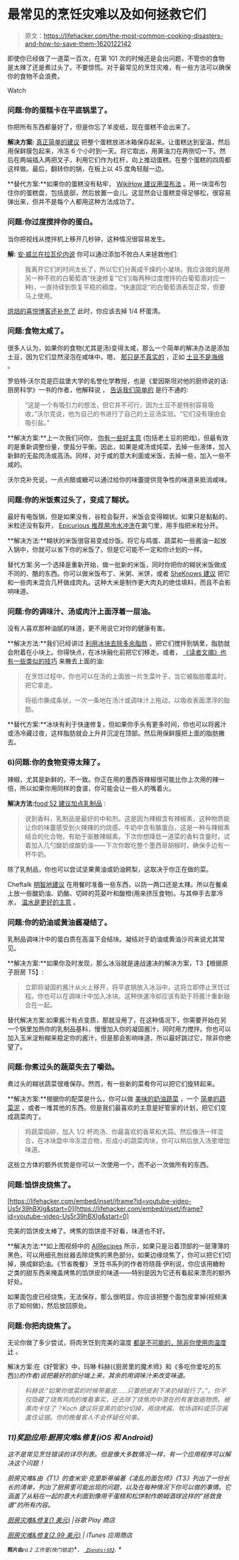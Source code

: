 # 最常见的烹饪灾难以及如何拯救它们

> 原文：<https://lifehacker.com/the-most-common-cooking-disasters-and-how-to-save-them-1620122142>

即使你已经做了一道菜一百次，在第 101 次的时候还是会出问题，不管你的食物是太辣了还是煮过头了。不要惊慌。对于最常见的烹饪灾难，有一些方法可以确保你的食物不会浪费。

Watch

### 问题:你的蛋糕卡在平底锅里了。

你把所有东西都量好了，但是你忘了羊皮纸，现在蛋糕不会出来了。

**解决方案:** [真正简单的建议](http://www.realsimple.com/food-recipes/cooking-tips-techniques/baking/get-cake-out-pan-00100000098235/index.html?xid=aug13) 把整个蛋糕放进冰箱保存起来。让蛋糕达到室温，然后用保鲜膜包起来，冷冻 6 个小时到一天。将它取出，用黄油刀在两侧切一下。然后在两端插入两把叉子，利用它们作为杠杆，向上推动蛋糕。在整个蛋糕的四周都这样做。最后，翻转你的锅，在板上以 45 度角轻敲一边。

**替代方案:**如果你的蛋糕没有粘牢， [WikiHow 建议用湿布法](http://www.wikihow.com/Fix-a-Baked-Cake-Stuck-to-the-Pan) 。用一块湿布包住你的蛋糕盘，包括底部，然后放置一会儿。这显然会让蛋糕变得足够松，很容易弹出来，但并不是每个人都用这种方法成功了。

### 问题:你过度搅拌你的蛋白。

当你把视线从搅拌机上移开几秒钟，这种情况很容易发生。

**解:** [安·威兰在拉瓦伦内说](http://lavarenne.com/article/quick-fixes-for-kitchen-catastrophes/) 你可以通过添加不败白人来拯救他们:

> 我离开它们的时间太长了，所以它们分离成干燥的小凝块。我应该做的是用另一种不败的白葡萄酒“快速修复”它们(每两种过度搅拌的白葡萄酒对应一种)，一直持续到恢复平稳的稠度。“快速固定”的白葡萄酒表现正常，但要马上使用。

[烘焙的喜悦博客还补充了](http://www.joyofbaking.com/eggs.html) 此时，你应该去掉 1/4 杯蛋清。

### 问题:食物太咸了。

很多人认为，如果你的食物(尤其是汤)变得太咸，那么一个简单的解决办法是添加土豆，因为它们显然浸泡在咸味中。嗯， [那只是不真实的](http://blog.kitchenmage.com/2011/12/debunk-of-day-potato-fixes-over-salted-soup.html) ，正如 [土豆不是海绵](http://www.genuineideas.com/ArticlesIndex/potatosponge.html) 。

罗伯特·沃尔克是匹兹堡大学的名誉化学教授，也是《爱因斯坦对他的厨师说的话:厨房科学》一书的作者，他解释说 ， [告诉我们简单的](http://www.realsimple.com/food-recipes/cooking-tips-techniques/cooking-myths-debunked-10000001038617/page6.html) 是行不通的:

> “这是一个有吸引力的想法，但它并不可行，因为土豆不是特别容易吸收，”沃尔克说，他为自己的书进行了自己的土豆汤实验。“它们没有理由会吸引盐。”

**解决方案:**上一次我们问你， [你有一些好主意](http://lifehacker.com/how-to-fix-food-thats-too-salty-5945278) (包括老土豆的把戏)，但最有效的是重新调整份量，使盐分平衡。因此，如果是咸汤或炖菜，去掉一些液体，加入新鲜的无盐肉汤或高汤。同样，对于咸的意大利面或米饭，去掉一些，加入一些不咸的。

沃尔克补充说，一点点醋或糖可以通过给你的味蕾提供竞争性的味道来抵消咸味。

### 问题:你的米饭煮过头了，变成了糊状。

最好有电饭锅，但是如果没有，谷粒会裂开，米饭会变得糊状。如果只是黏黏的，米粒还没有裂开， [Epicurious 推荐用冷水冲洗](http://community.epicurious.com/post/kitchen-tip-10-easy-fixes-to-common-cooking-disasters)在漏勺里，用手指把米粒分开。

**解决方法:**糊状的米饭很容易变成炒饭。将它与鸡蛋、蔬菜和一些酱油一起放入锅中，你就可以省下你的米饭了。但是它可能不一定和你计划的一样。

替代方案:另一个选择是重新开始，做一批新的米饭，同时你把你的糊状米饭做成不同的、酷的东西。你可以做米饭布丁、米粥、米饼，或者 [SheKnows 建议](http://www.sheknows.com/food-and-recipes/articles/990913/what-to-do-with-overcooked-rice) 把它和一些肉末混合几杯做成肉丸。这种大米是制作更大肉丸的绝佳填料，而且不会影响味道。

### 问题:你的调味汁、汤或肉汁上面浮着一层油。

没有人喜欢那种油腻的味道，更不用说它对你的健康有害。

**解决方法:**我们已经讲过 [利用冰块去除多余脂肪](http://lifehacker.com/remove-excess-fat-from-soups-and-casseroles-with-an-ice-30795053) 。把它们搅拌到锅里，脂肪就会附着在小块上。你得快点，在冰块融化前把它们移走。或者， [《读者文摘》也有一些类似的技巧](http://www.readersdigest.com.au/ways-to-fix-common-cooking-disasters) 来撇去上面的油:

> 在烹饪过程中，你也可以在汤的上面放一片生菜叶子，当它被脂肪覆盖时，把它拿走。
> 
> 将纸巾撕成条状，一次一条地在汤汁或调味汁上拖动，以吸收表面漂浮的脂肪。

**替代方案:**冰块有利于快速修复，但如果你手头有更多时间，你也可以将酱汁或汤冷藏过夜，这样脂肪就会上升并沉淀在顶部。然后用保鲜膜把上面的脂肪撇去。

### 6)问题:你的食物变得太辣了。

辣椒，尤其是新鲜的，不一致。你正在用的墨西哥辣椒很可能比你上次用的辣一倍，所以如果你用同样的食谱，你可能会让一些人的嘴着火。

**解决方法:**[food 52 建议加点乳制品](http://food52.com/blog/10046-how-to-save-an-overly-salty-or-spicy-dish) :

> 说到香料，乳制品是最好的中和剂。这是因为辣椒含有辣椒素，这种物质能让你的味蕾感受到火辣辣的灼烧感。牛奶中含有酪蛋白，这是一种与辣椒素结合的化合物，有助于驱散辣椒素。下次你想降低一道菜的香料含量时，试着加入几勺酸奶或酸奶油——下次你敢吃整个墨西哥胡椒时，确保手边有一杯牛奶。

除了乳制品，你也可以尝试坚果黄油或奶油鳄梨，这取决于你正在做的菜。

Cheftalk [明智地建议](http://www.cheftalk.com/a/when-things-go-wrong-a-guide-to-fixing-kitchen-disasters) 在用餐时准备一些东西，以防一两口还是太辣。所以在餐桌上放一些酸奶油、奶酪、切碎的芫荽叶和酸橙(用来挤压食物)。与其伸手去拿冷水， [温水是更好的主意](http://lifehacker.com/swish-warm-water-to-cool-down-your-mouth-after-a-spicy-1557126575) 。

### 问题:你的奶油或黄油酱凝结了。

乳制品调味汁中的蛋白质在高温下会结块。凝结对于奶油或黄油沙司来说尤其常见。

**解决方案:**如果你及时发现，那么冰浴就是速战速决的解决方案，T3【根据原子厨房 T5】:

> 立即将凝固的酱汁从火上移开，将平底锅放入冰浴中，这将立即停止烹饪过程。你也可以在调味汁中加入冰块。这种快速冷却应该有助于将酱汁重新融合在一起。

替代解决方案:如果酱汁有点变质，那就没用了，在这种情况下，你需要开始在另一个锅里加热你的乳制品基料，慢慢加入你的凝固酱汁，同时用力搅拌。你也可以加入玉米淀粉糊来稳定你的酱汁，但是那会影响味道，所以最好跳过它，除非你绝望了。

### 问题:你煮过头的蔬菜失去了嚼劲。

煮过头的糊状蔬菜很难保存。然而，有一些新的菜肴你可以把它们旋转起来。

**解决方案:**根据你的配菜是什么，你可以做 [美味的奶油蔬菜](http://tablefortwocookbooks.blogspot.in/2011/03/five-kitchen-disasters-and-five-easy.html) ，一个 [简单的蔬菜泥](http://www.alwaysorderdessert.com/2011/04/creamy-parsnip-and-carrot-puree.html#.UXgcE4JAvbI) ，或者一堆其他的东西。但是我们最喜欢的主意是好管家的计划，把它们变成蔬菜肉丁。

> 将蔬菜捣碎，加入 1/2 杯肉汤、你最喜欢的香草和大蒜。然后像汤一样混合，在冰块盘中冷冻混合物，形成小的蔬菜肉块，你可以稍后放入汤里增加味道。

这些立方体的额外优势是你可以一次使用一个，而不必一次做所有的东西。

### 问题:馅饼皮烧焦了。

 [https://lifehacker.com/embed/inset/iframe?id=youtube-video-Us5r39hBXIg&start=0](https://lifehacker.com/embed/inset/iframe?id=youtube-video-Us5r39hBXIg&start=0) 

完美的馅饼皮太棒了。烤焦的馅饼皮不好看，味道也不好。

**解决方法:**如上图视频中的 [AllRecipes](http://allrecipes.com/) 所示，如果只是沿着顶部的一层薄薄的黑色，可以用细孔刨丝器去除烧焦的黑色部分。如果边缘烧焦了，你可以把它们切掉，换成鲜奶油。《节省晚餐》 烹饪书系列的作者符晓薇·伊利说，你应该用糖粉之类的甜东西来掩盖烤焦的馅饼皮的味道——特别是因为它还有看起来漂亮的额外好处。

如果面包皮已经烧焦，无法保存，那么很明显，你应该把整个面包皮拿掉(视频演示了如何做)，然后放回原处。

### 问题:你把肉烧焦了。

无论你做了多少尝试，将肉烹饪到完美的温度 [都是不可能的，除非你使用肉温度计](http://lifehacker.com/the-poke-test-using-a-fork-to-flip-and-other-steak-co-513292207) 。

解决方案:在《好管家》中，玛琳·科赫(《厨房里的魔术师》和《多吃你爱吃的东西》[](http://www.amazon.com/Eat-More-What-You-Love/dp/0762445890?asc_campaign=InlineText&asc_refurl=https://lifehacker.com/the-most-common-cooking-disasters-and-how-to-save-them-1620122142&asc_source=&tag=kinjalifehackerlink-20)*)的作者)说把最好的部分端上来，其余的用调味汁来改变味道。*

> *科赫说:“如果你做菜的时候带着皮……只要把皮剥下来扔掉就行了。”。你不仅隐藏了烧焦鸡肉的难看事实，还去除了烧焦肉中潜在的有害致癌物质。被黑肉卡住了？Koch 建议将变黑的部分切掉，用烧烤酱、牧场调料或莎莎酱盖住证据。你的晚餐客人不会怀疑任何事。*

### ***11)奖励应用:厨房灾难&修复(iOS 和 Android)***

*这不是常见烹饪错误的详尽列表。但是像大多数情况一样，有一个应用程序可以解决这个问题！*

*厨房灾难&由《T1》的查米安·克里斯蒂编著《凌乱的面包师》《T3》列出了一份长长的清单，列出了厨房里可能出现的问题，以及在每种情况下你可以做的事情。它涵盖了从粘在一起的意大利面到像用干蛋糕和松饼制作朗姆酒球这样的“拯救食谱”的所有内容。*

*[厨房灾难&修复(1 美元)](https://play.google.com/store/apps/details?id=com.sutromedia.android.guide.kitchen.oops.guide544&hl=en) |谷歌 Play 商店*

*[厨房灾难&修复(2.99 美元)](https://itunes.apple.com/us/app/kitchen-disasters-fixes/id520930632?mt=8) | iTunes 应用商店*

**<small>照片由</small>***<small>ra 2 工作室(快门锁定)</small>**<small>， <small></small> [*<small>【Sandra t 68】</small>*](https://www.flickr.com/photos/36135805@N08/3650498712/)*<small>，</small>*</small>*